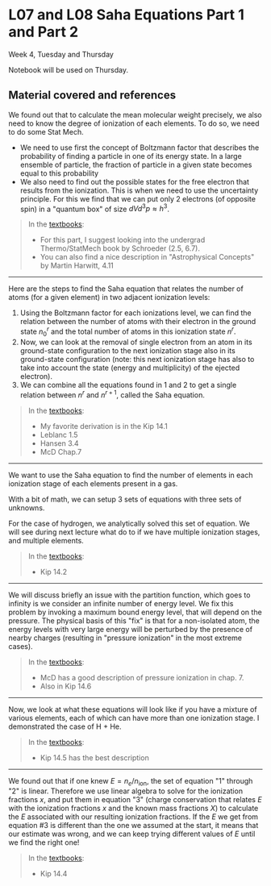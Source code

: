 # L07 and L08 Saha Equations Part 1 and Part 2

Week 4, Tuesday and Thursday

Notebook will be used on Thursday. 

## Material covered and references

We found out that to calculate the mean molecular weight precisely, we also need to know the degree of ionization of each elements. To do so, we need to do some Stat Mech. 

* We need to use first the concept of Boltzmann factor that describes the probability of finding a particle in one of its energy state. In a large ensemble of particle, the fraction of particle in a given state becomes equal to this probability
* We also need to find out the possible states for the free electron that results from the ionization. This is when we need to use the uncertainty principle. For this we find that we can put only 2 electrons (of opposite spin) in a "quantum box" of size $dVd^3p\approx h^3$.

> In the [textbooks](../CourseInformation/textbooks.md):
> 
>* For this part, I suggest looking into the undergrad Thermo/StatMech book by Schroeder (2.5, 6.7). 
>* You can also find a nice description in "Astrophysical Concepts" by Martin Harwitt, 4.11

---

Here are the steps to find the Saha equation that relates the number of atoms (for a given element) in two adjacent ionization levels:

1. Using the Boltzmann factor for each ionizations level, we can find the relation between the number of atoms with their electron in the ground state $n_0^r$ and the total number of atoms in this ionization state $n^r$.  
2. Now, we can look at the removal of single electron from an atom in its ground-state configuration to the next ionization stage also in its ground-state configuration (note: this next ionization stage has also to take into account the state (energy and multiplicity) of the ejected electron). 
3. We can combine all the equations found in 1 and 2 to get a single relation between $n^r$ and $n^{r+1}$, called the Saha equation. 

> In the [textbooks](../CourseInformation/textbooks.md):
> 
>* My favorite derivation is in the Kip 14.1
>* Leblanc 1.5
>* Hansen 3.4
>* McD Chap.7

---

We want to use the Saha equation to find the number of elements in each ionization stage of each elements present in a gas. 

With a bit of math, we can setup 3 sets of equations with three sets of unknowns.

For the case of hydrogen, we analytically solved this set of equation. We will see during next lecture what do to if we have multiple ionization stages, and multiple elements.

> In the [textbooks](../CourseInformation/textbooks.md):
> 
>* Kip 14.2

---

We will discuss briefly an issue with the partition function, which goes to infinity is we consider an infinite number of energy level. We fix this problem by invoking a maximum bound energy level, that will depend on the pressure. The physical basis of this "fix" is that for a non-isolated atom, the energy levels with very large energy will be perturbed by the presence of nearby charges (resulting in "pressure ionization" in the most extreme cases).

> In the [textbooks](../CourseInformation/textbooks.md):
> 
>* McD has a good description of pressure ionization in chap. 7.
>* Also in Kip 14.6

---

Now, we look at what these equations will look like if you have a mixture of various elements, each of which can have more than one ionization stage. I demonstrated the case of H + He. 

> In the [textbooks](../CourseInformation/textbooks.md):
> 
>* Kip 14.5 has the best description

---

We found out that if one knew $E = n_e/n_\mathrm{ion}$, the set of equation "1" through "2" is linear. Therefore we use linear algebra to solve for the ionization fractions $x$, and put them in equation "3" (charge conservation that relates $E$ with the ionization fractions $x$ and the known mass fractions $X$) to calculate the $E$ associated with our resulting ionization fractions. If the $E$ we get from equation #3 is different than the one we assumed at the start, it means that our estimate was wrong, and we can keep trying different values of $E$ until we find the right one!

> In the [textbooks](../CourseInformation/textbooks.md):
> 
>* Kip 14.4
